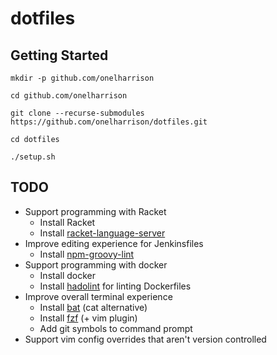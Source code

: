 # dotfiles

## Getting Started

```
mkdir -p github.com/onelharrison

cd github.com/onelharrison

git clone --recurse-submodules https://github.com/onelharrison/dotfiles.git

cd dotfiles

./setup.sh
```

## TODO

* Support programming with Racket
    * Install Racket
    * Install [racket-language-server](https://github.com/theia-ide/racket-language-server)
* Improve editing experience for Jenkinsfiles
    * Install [npm-groovy-lint](https://github.com/nvuillam/npm-groovy-lint)
* Support programming with docker
    * Install docker
    * Install [hadolint](https://github.com/hadolint/hadolint) for linting Dockerfiles
* Improve overall terminal experience
    * Install [bat](https://github.com/sharkdp/bat) (cat alternative)
    * Install [fzf](https://github.com/junegunn/fzf) (+ vim plugin)
    * Add git symbols to command prompt
* Support vim config overrides that aren't version controlled
